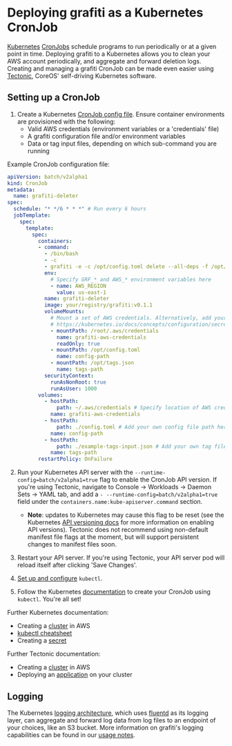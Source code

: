 # Deploying grafiti as a Kubernetes CronJob

[Kubernetes][kubernetes-docs] [CronJobs][kubernetes-docs-cronjob] schedule programs to run periodically or at a given point in time. Deploying grafiti to a Kubernetes allows you to clean your AWS account periodically, and aggregate and forward deletion logs. Creating and managing a grafiti CronJob can be made even easier using [Tectonic][tectonic-website], CoreOS' self-driving Kubernetes software.

## Setting up a CronJob

1. Create a Kubernetes [CronJob config file][kubernetes-docs-cronjob-config]. Ensure container environments are provisioned with the following:
    * Valid AWS credentials (environment variables or a 'credentials' file)
    * A grafiti configuration file and/or environment variables
    * Data or tag input files, depending on which sub-command you are running

Example CronJob configuration file:
```yaml
apiVersion: batch/v2alpha1
kind: CronJob
metadata:
  name: grafiti-deleter
spec:
  schedule: "* */6 * * *" # Run every 6 hours
  jobTemplate:
    spec:
      template:
        spec:
          containers:
          - command:
            - /bin/bash
            - -c
            - grafiti -e -c /opt/config.toml delete --all-deps -f /opt/tags.json
            env:
              # Specify GRF_* and AWS_* environment variables here
              - name: AWS_REGION
                value: us-east-1
            name: grafiti-deleter
            image: your/registry/grafiti:v0.1.1
            volumeMounts:
              # Mount a set of AWS credentials. Alternatively, add your own secret:
              # https://kubernetes.io/docs/concepts/configuration/secret/
              - mountPath: /root/.aws/credentials
                name: grafiti-aws-credentials
                readOnly: true
              - mountPath: /opt/config.toml
                name: config-path
              - mountPath: /opt/tags.json
                name: tags-path
            securityContext:
              runAsNonRoot: true
              runAsUser: 1000
          volumes:
            - hostPath:
                path: ~/.aws/credentials # Specify location of AWS credentials you want to mount
              name: grafiti-aws-credentials
            - hostPath:
                path: ./config.toml # Add your own config file path here
              name: config-path
            - hostPath:
                path: ./example-tags-input.json # Add your own tag file path here
              name: tags-path
          restartPolicy: OnFailure
```

2. Run your Kubernetes API server with the `--runtime-config=batch/v2alpha1=true` flag to enable the CronJob API version. If you're using Tectonic, navigate to Console -> Workloads -> Daemon Sets -> YAML tab, and add a `- --runtime-config=batch/v2alpha1=true` field under the `containers.name:kube-apiserver.command` section.
    * **Note**: updates to Kubernetes may cause this flag to be reset (see the Kubernetes [API versioning docs][kubernetes-docs-api-versioning] for more information on enabling API versions). Tectonic does not recommend using non-default manifest file flags at the moment, but will support persistent changes to manifest files soon.

3. Restart your API server. If you're using Tectonic, your API server pod will reload itself after clicking 'Save Changes'.

4. [Set up and configure][kubernetes-docs-tutorials-kubectl] `kubectl`.

5. Follow the Kubernetes [documentation][kubernetes-docs-cronjob] to create your CronJob using `kubectl`. You're all set!

Further Kubernetes documentation:
 * Creating a [cluster][kubernetes-docs-aws] in AWS
 * [kubectl cheatsheet][kubernetes-docs-kubectl-cheatsheet]
 * Creating a [secret][kubernetes-docs-config-secret]

Further Tectonic documentation:
 * Creating a [cluster][tectonic-docs-aws] in AWS
 * Deploying an [application][tectonic-docs-tutorials-deploy-app] on your cluster

## Logging

The Kubernetes [logging architecture][kubernetes-docs-logging], which uses [fluentd][fluentd-website] as its logging layer, can aggregate and forward log data from log files to an endpoint of your choices, like an S3 bucket. More information on grafiti's logging capabilities can be found in our [usage notes][grafiti-usage-notes].

[grafiti-usage-notes]: [usage-notes-and-tips.md#logging]

[fluentd-website]: http://www.fluentd.org/

[kubernetes-docs]: https://kubernetes.io/docs/home/
[kubernetes-docs-aws]: https://kubernetes.io/docs/getting-started-guides/aws/
[kubernetes-docs-api-versioning]: https://kubernetes.io/docs/concepts/overview/kubernetes-api/#enabling-api-groups
[kubernetes-docs-config-secret]: https://kubernetes.io/docs/concepts/configuration/secret/
[kubernetes-docs-cronjob]: https://kubernetes.io/docs/concepts/workloads/controllers/cron-jobs/
[kubernetes-docs-cronjob-config]: https://kubernetes.io/docs/concepts/workloads/controllers/cron-jobs/#creating-a-cron-job
[kubernetes-docs-kubectl-cheatsheet]: https://kubernetes.io/docs/user-guide/kubectl-cheatsheet/
[kubernetes-docs-logging]: https://kubernetes.io/docs/concepts/cluster-administration/logging/
[kubernetes-docs-tutorials-kubectl]: https://coreos.com/tectonic/docs/latest/tutorials/first-app.html

[tectonic-website]: https://coreos.com/tectonic/
[tectonic-docs-aws]: https://coreos.com/tectonic/docs/latest/install/aws/index.html
[tectonic-docs-tutorials-deploy-app]: https://coreos.com/tectonic/docs/latest/tutorials/first-app.html
